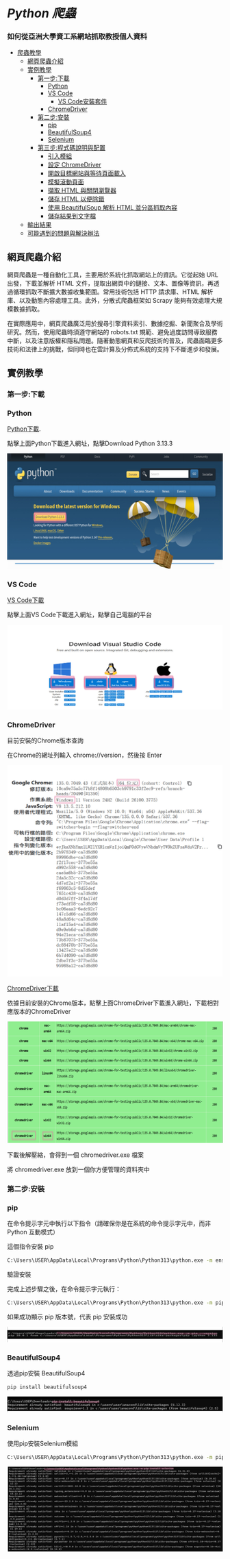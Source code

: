 # _Python 爬蟲_

### 如何從亞洲大學資工系網站抓取教授個人資料

- [爬蟲教學](#爬蟲教學)
  - [網頁爬蟲介紹](#網頁爬蟲介紹)
  - [實例教學](#實例教學)
    - [第一步:下載](#第一步:下載)
      - [Python](#python)
      - [VS Code](#VSCode)
        - [VS Code安裝套件](#VSCode安裝套件)
      - [ChromeDriver](#ChromeDriver)
    - [第二步:安裝](#第二步:安裝)
      - [ pip](#pip)
      - [BeautifulSoup4](#BeautifulSoup4)
      - [Selenium](#Selenium)
    - [第三步:程式碼說明與配置](#第二步:程式碼說明與配置)
      - [引入模組](#引入模組)
      - [設定 ChromeDriver](#設定ChromeDriver)
      - [開啟目標網站與等待頁面載入](#開啟目標網站與等待頁面載入)
      - [模擬滾動頁面](#模擬滾動頁面)
      - [擷取 HTML 與關閉瀏覽器](#擷取HTML與關閉瀏覽器)
      - [儲存 HTML 以便除錯](#儲存HTML以便除錯)
      - [使用 BeautifulSoup 解析 HTML 並分區抓取內容](#使用BeautifulSoup解析HTML並分區抓取內容)
      - [儲存結果到文字檔](#儲存結果到文字檔)
  - [輸出結果](#輸出結果)
  - [可能遇到的問題與解決辦法](#可能遇到的問題與解決辦法)

## 網頁爬蟲介紹

網頁爬蟲是一種自動化工具，主要用於系統化抓取網站上的資訊。它從起始 URL 出發，下載並解析 HTML 文件，提取出網頁中的鏈接、文本、圖像等資訊，再透過循環抓取不斷擴大數據收集範圍。常用技術包括 HTTP 請求庫、HTML 解析庫、以及動態內容處理工具。此外，分散式爬蟲框架如 Scrapy 能夠有效處理大規模數據抓取。

在實際應用中，網頁爬蟲廣泛用於搜尋引擎資料索引、數據挖掘、新聞聚合及學術研究。然而，使用爬蟲時須遵守網站的 robots.txt 規範、避免過度訪問導致服務中斷，以及注意版權和隱私問題。隨著動態網頁和反爬技術的普及，爬蟲面臨更多技術和法律上的挑戰，但同時也在雲計算及分佈式系統的支持下不斷進步和發展。

## 實例教學

### 第一步:下載
### Python

[Python下載](https://www.python.org/downloads/).

點擊上面Python下載進入網址，點擊Download Python 3.13.3

![python1.](image/python1..jpeg)

### VS Code

[VS Code下載](https://code.visualstudio.com/download)

點擊上面VS Code下載進入網址，點擊自己電腦的平台

![VSCode1.](image/VSCode1..jpeg)

### ChromeDriver

目前安裝的Chrome版本查詢

在Chrome的網址列輸入 chrome://version，然後按 Enter

![ChromeDriver](image/ChromeDriver.jpeg)

[ChromeDriver下載](https://googlechromelabs.github.io/chrome-for-testing/#stable)

依據目前安裝的Chrome版本，點擊上面ChromeDriver下載進入網址，下載相對應版本的ChromeDriver

![ChromeDriver1.](image/ChromeDriver1..jpeg)

下載後解壓縮，會得到一個 chromedriver.exe 檔案

將 chromedriver.exe 放到一個你方便管理的資料夾中

### 第二步:安裝
### pip

在命令提示字元中執行以下指令（請確保你是在系統的命令提示字元中，而非 Python 互動模式）

這個指令安裝 pip

```bash
C:\Users\USER\AppData\Local\Programs\Python\Python313\python.exe -m ensurepip
```

驗證安裝

完成上述步驟之後，在命令提示字元執行：

```bash
C:\Users\USER\AppData\Local\Programs\Python\Python313\python.exe -m pip --version
```

如果成功顯示 pip 版本號，代表 pip 安裝成功

![pip](image/pip.jpeg)

### BeautifulSoup4

透過pip安裝 BeautifulSoup4

```bash
pip install beautifulsoup4
```

![BeautifulSoup4](image/BeautifulSoup4.jpeg)

### Selenium

使用pip安裝Selenium模組

```bash
C:\Users\USER\AppData\Local\Programs\Python\Python313\python.exe -m pip install selenium
```

![Selenium](image/Selenium.jpeg)
